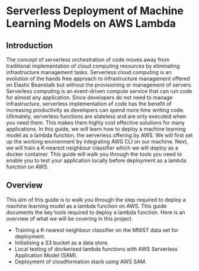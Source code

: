 # Serverless Deployment of Machine Learning Models on AWS Lambda



## Introduction

The concept of serverless orchestration of code moves away from traditional implementation of cloud computing resources by eliminating infrastructure management tasks. Serverless cloud computing is an evolution of the hands free approach to infrastructure management offered on Elastic Beanstalk but without the provisioning or management of servers.
Serverless computing is an event-driven compute service that can run code for almost any application. Since developers do not need to manage infrastructure, serverless implementation of code has the benefit of increasing productivity as developers can spend more time writing code. Ultimately, serverless functions are stateless and are only executed when you need them. This makes them highly cost effective solutions for many applications.
In this guide, we will learn how to deploy a machine learning model as a lambda function, the serverless offering by AWS. We will first set up the working environment by integrating AWS CLI on our machine. Next, we will train a K-nearest neighbour classifier which we will deploy as a docker container. This guide will walk you through the tools you need to enable you to test your application locally before deployment as a lambda function on AWS.

## Overview

This aim of this guide is to walk you through the step required to deploy a machine learning model as a lambda function on AWS. This guide documents the key tools required to deploy a lambda function. Here is an overview of what we will be covering in this project.

* Training a K-nearest neighbour classifier on the MNIST data set for deployment.
* Initialising a S3 bucket as a data store.
* Local testing of dockerised lambda functions with AWS Serverless Application Model (SAM).
* Deployment of cloudformation stack using AWS SAM.

